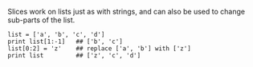Slices work on lists just as with strings, and can also be used to change sub-parts of the list.
    
```    
list = ['a', 'b', 'c', 'd']
print list[1:-1]   ## ['b', 'c']
list[0:2] = 'z'    ## replace ['a', 'b'] with ['z']
print list         ## ['z', 'c', 'd']
```
